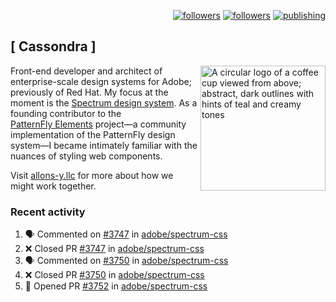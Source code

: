<p align="right"><a rel="me" href="https://front-end.social/@castastrophe">
    <img alt="followers" title="Follow me on Mastodon" src="https://img.shields.io/mastodon/follow/109297102751309835?domain=https%3A%2F%2Ffront-end.social&label=Follow&logo=mastodon&logoColor=white&style=for-the-badge&labelColor=008080&color=006969"/></a>
  <a href="https://codepen.io/castastrophe/">
    <img alt="followers" title="Follow me on CodePen" src="https://img.shields.io/badge/23-1?color=640464&labelColor=7c007c&style=for-the-badge&logo=codepen&label=Follow"/></a>
<a href="https://castastrophe.medium.com/">
    <img alt="publishing" title="View articles on Medium" src="https://img.shields.io/badge/107-1?color=666&labelColor=444&label=subscribe&logo=medium&logoColor=white&style=for-the-badge"/></a>
</p>

## [&nbsp;Cassondra&nbsp;]

<img align="right" src="https://github-production-user-asset-6210df.s3.amazonaws.com/1840295/253016758-ba468774-1cd3-42c2-8f43-947b5eeb5edf.png" height="200" alt="A circular logo of a coffee cup viewed from above; abstract, dark outlines with hints of teal and creamy tones">

Front-end developer and architect of enterprise-scale design systems for Adobe; previously of Red Hat. My focus at the moment is the [Spectrum design system](https://github.com/adobe/spectrum-css). As a founding contributor to the [PatternFly&nbsp;Elements](https://github.com/patternfly/patternfly-elements) project&mdash;a community implementation of the PatternFly design system&mdash;I became intimately familiar with the nuances of styling web components.

Visit [allons-y.llc](http://allons-y.llc/) for more about how we might work together.

### Recent activity

<!--START_SECTION:activity-->
1. 🗣 Commented on [#3747](https://github.com/adobe/spectrum-css/pull/3747#issuecomment-2886683897) in [adobe/spectrum-css](https://github.com/adobe/spectrum-css)
2. ❌ Closed PR [#3747](https://github.com/adobe/spectrum-css/pull/3747) in [adobe/spectrum-css](https://github.com/adobe/spectrum-css)
3. 🗣 Commented on [#3750](https://github.com/adobe/spectrum-css/pull/3750#issuecomment-2886672831) in [adobe/spectrum-css](https://github.com/adobe/spectrum-css)
4. ❌ Closed PR [#3750](https://github.com/adobe/spectrum-css/pull/3750) in [adobe/spectrum-css](https://github.com/adobe/spectrum-css)
5. 💪 Opened PR [#3752](https://github.com/adobe/spectrum-css/pull/3752) in [adobe/spectrum-css](https://github.com/adobe/spectrum-css)
<!--END_SECTION:activity-->
